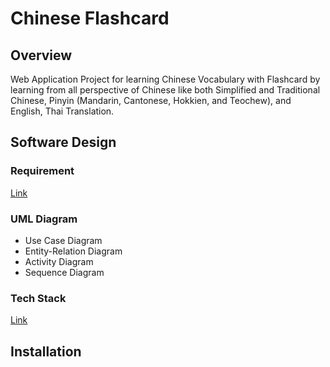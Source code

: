 # Chinese Flashcard

## Overview

Web Application Project for learning Chinese Vocabulary with Flashcard by learning from all perspective of Chinese like both Simplified and Traditional Chinese, Pinyin (Mandarin, Cantonese, Hokkien, and Teochew), and English, Thai Translation.

## Software Design

### Requirement

[Link](https://github.com/lebrancconvas/Chinese-Flashcard/blob/main/Docs/Requirement.md)

### UML Diagram

- Use Case Diagram
- Entity-Relation Diagram
- Activity Diagram
- Sequence Diagram

### Tech Stack

[Link](https://github.com/lebrancconvas/Chinese-Flashcard/blob/main/Docs/TechStack.md)

## Installation

